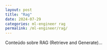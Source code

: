 ```yaml
---
layout: post
title: "Rag"
date: 2024-07-29
categories: ml-engineer rag
permalink: /ml-engineer/rag/
---
```



Conteúdo sobre RAG (Retrieve and Generate)...
